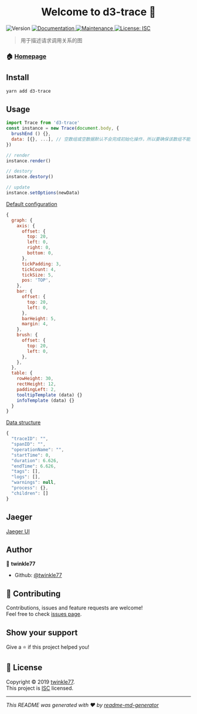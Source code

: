 <h1 align="center">Welcome to d3-trace 👋</h1>
<p>
  <img alt="Version" src="https://img.shields.io/badge/version-0.0.1-blue.svg?cacheSeconds=2592000" />
  <a href="https://github.com/twinkle77/d3-trace#readme" target="_blank">
    <img alt="Documentation" src="https://img.shields.io/badge/documentation-yes-brightgreen.svg" />
  </a>
  <a href="https://github.com/twinkle77/d3-trace/graphs/commit-activity" target="_blank">
    <img alt="Maintenance" src="https://img.shields.io/badge/Maintained%3F-yes-green.svg" />
  </a>
  <a href="https://github.com/twinkle77/d3-trace/blob/master/LICENSE" target="_blank">
    <img alt="License: ISC" src="https://img.shields.io/github/license/twinkle77/d3-trace" />
  </a>
</p>

> 用于描述请求调用关系的图

### 🏠 [Homepage](https://github.com/twinkle77/d3-trace#readme)

## Install

```sh
yarn add d3-trace
```

## Usage

```javascript
import Trace from 'd3-trace'
const instance = new Trace(document.body, {
  brushEnd () {},
  data: [{}, ...], // 空数组或空数据默认不会完成初始化操作，所以要确保该数组不能为空，以便完成图的初始化操作
})

// render
instance.render()

// destory
instance.destory()

// update
instance.setOptions(newData)
```

[Default configuration](https://github.com/twinkle77/d3-trace)

```javascript
{
  graph: {
    axis: {
      offset: {
        top: 20,
        left: 0,
        right: 0,
        bottom: 0,
      },
      tickPadding: 3,
      tickCount: 4,
      tickSize: 5,
      pos: 'TOP',
    },
    bar: {
      offset: {
        top: 20,
        left: 0,
      },
      barHeight: 5,
      margin: 4,
    },
    brush: {
      offset: {
        top: 20,
        left: 0,
      },
    },
  },
  table: {
    rowHeight: 30,
    rectHeight: 12,
    paddingLeft: 2,
    tooltipTemplate (data) {}
    infoTemplate (data) {}
  }
}
```

[Data structure](https://github.com/twinkle77/d3-trace/blob/master/examples/trace1.js)

```javascript
{
  "traceID": "",
  "spanID": "",
  "operationName": "",
  "startTime": 0,
  "duration": 6.626,
  "endTime": 6.626,
  "tags": [],
  "logs": [],
  "warnings": null,
  "process": {},
  "children": []
}
```

## Jaeger

[Jaeger UI](https://github.com/jaegertracing/jaeger-ui)

## Author

👤 **twinkle77**

* Github: [@twinkle77](https://github.com/twinkle77)

## 🤝 Contributing

Contributions, issues and feature requests are welcome!<br />Feel free to check [issues page](https://github.com/twinkle77/d3-trace/issues).

## Show your support

Give a ⭐️ if this project helped you!

## 📝 License

Copyright © 2019 [twinkle77](https://github.com/twinkle77).<br />
This project is [ISC](https://github.com/twinkle77/d3-trace/blob/master/LICENSE) licensed.

***
_This README was generated with ❤️ by [readme-md-generator](https://github.com/kefranabg/readme-md-generator)_
